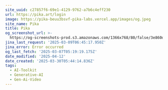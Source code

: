 ```yaml
---
site_uuid: c27857f6-69e1-4129-9762-a7b6c4eff230
url: https://pika.art/login
image: https://pika-beuu3bsvf-pika-labs.vercel.app/images/og.jpeg
site_name: Pika
title: Pika
og_screenshot_url: >-
  https://og-screenshots-prod.s3.amazonaws.com/1366x768/80/false/3e860d578a9d2d5bf36ea32e2871db1928f10d67f005c48428fda671cdc43da0.jpeg
jina_last_request: '2025-03-09T06:45:17.950Z'
jina_error: Error occurred
og_last_fetch: '2025-03-07T05:19:19.175Z'
date_modified: '2025-04-12'
date_created: '2025-03-30T05:44:14.836Z'
tags:
  - AI-Toolkit
  - Generative-AI
  - Gen-Ai-Video
---
```



































































